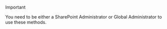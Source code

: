 > [!Important]
> You need to be either a SharePoint Administrator or Global Administrator to use these methods.